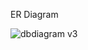ER Diagram


![dbdiagram v3](https://github.com/AlbenBustamante/servinet-computers-back/assets/81927187/a3701c47-0fed-4b98-aab7-7983880fc1e2)
